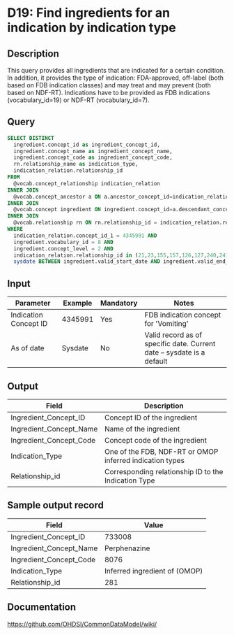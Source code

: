 <!---
Group:drug
Name:D19 Find ingredients for an indication by indication type
Author:Patrick Ryan
CDM Version: 5.0
-->

# D19: Find ingredients for an indication by indication type

## Description
This query provides all ingredients that are indicated for a certain condition. In addition, it provides the type of indication: FDA-approved, off-label (both based on FDB indication classes) and may treat and may prevent (both based on NDF-RT). Indications have to be provided as FDB indications (vocabulary_id=19) or NDF-RT (vocabulary_id=7).

## Query
```sql
SELECT DISTINCT
  ingredient.concept_id as ingredient_concept_id,
  ingredient.concept_name as ingredient_concept_name,
  ingredient.concept_code as ingredient_concept_code,
  rn.relationship_name as indication_type,
  indication_relation.relationship_id
FROM
  @vocab.concept_relationship indication_relation
INNER JOIN
  @vocab.concept_ancestor a ON a.ancestor_concept_id=indication_relation.concept_id_2
INNER JOIN
  @vocab.concept ingredient ON ingredient.concept_id=a.descendant_concept_id
INNER JOIN
  @vocab.relationship rn ON rn.relationship_id = indication_relation.relationship_id
WHERE
  indication_relation.concept_id_1 = 4345991 AND
  ingredient.vocabulary_id = 8 AND
  ingredient.concept_level = 2 AND
  indication_relation.relationship_id in (21,23,155,157,126,127,240,241,281,282) AND
  sysdate BETWEEN ingredient.valid_start_date AND ingredient.valid_end_date;
```

## Input

| Parameter |  Example |  Mandatory |  Notes |
| --- | --- | --- | --- |
|  Indication Concept ID |  4345991 |  Yes | FDB indication concept for 'Vomiting' |
|  As of date |  Sysdate |  No | Valid record as of specific date. Current date – sysdate is a default |

## Output

|  Field |  Description |
| --- | --- |
|  Ingredient_Concept_ID |  Concept ID of the ingredient |
|  Ingredient_Concept_Name |  Name of the ingredient |
|  Ingredient_Concept_Code |  Concept code of the ingredient |
|  Indication_Type |  One of the FDB, NDF-RT or OMOP inferred indication types |
|  Relationship_id |  Corresponding relationship ID to the Indication Type |

## Sample output record

|  Field |  Value |
| --- | --- |
|  Ingredient_Concept_ID |  733008 |
|  Ingredient_Concept_Name |  Perphenazine |
|  Ingredient_Concept_Code |  8076 |
|  Indication_Type |  Inferred ingredient of (OMOP) |
|  Relationship_id |  281 |

## Documentation
https://github.com/OHDSI/CommonDataModel/wiki/
